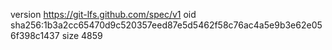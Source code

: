 version https://git-lfs.github.com/spec/v1
oid sha256:1b3a2cc65470d9c520357eed87e5d5462f58c76ac4a5e9b3e62e056f398c1437
size 4859
